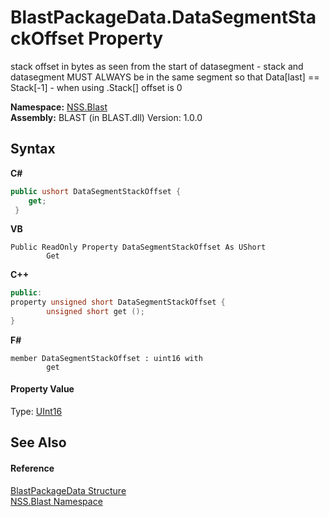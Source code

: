 # BlastPackageData.DataSegmentStackOffset Property 
 

stack offset in bytes as seen from the start of datasegment - stack and datasegment MUST ALWAYS be in the same segment so that Data[last] == Stack[-1] - when using .Stack[] offset is 0

**Namespace:**&nbsp;<a href="88b55311-4a89-0894-e27a-e157e443c7f7">NSS.Blast</a><br />**Assembly:**&nbsp;BLAST (in BLAST.dll) Version: 1.0.0

## Syntax

**C#**<br />
``` C#
public ushort DataSegmentStackOffset {
	get;
 }
```

**VB**<br />
``` VB
Public ReadOnly Property DataSegmentStackOffset As UShort
		Get
```

**C++**<br />
``` C++
public:
property unsigned short DataSegmentStackOffset {
		unsigned short get ();
}
```

**F#**<br />
``` F#
member DataSegmentStackOffset : uint16 with 
		get

```


#### Property Value
Type: <a href="https://docs.microsoft.com/dotnet/api/system.uint16" target="_blank" rel="noopener noreferrer">UInt16</a>

## See Also


#### Reference
<a href="08d36c75-b5dc-8eaf-5936-daa952653fa2">BlastPackageData Structure</a><br /><a href="88b55311-4a89-0894-e27a-e157e443c7f7">NSS.Blast Namespace</a><br />